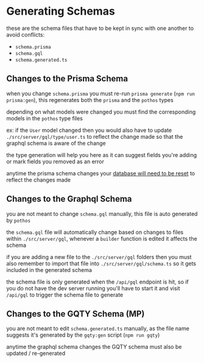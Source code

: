 # Generating Schemas

these are the schema files that have to be kept in sync with one another to avoid conflicts:

- `schema.prisma`
- `schema.gql`
- `schema.generated.ts`

## Changes to the Prisma Schema

when you change `schema.prisma` you must re-run `prisma generate` (`npm run prisma:gen`), this regenerates both the `prisma` and the `pothos` types

depending on what models were changed you must find the corresponding models in the `pothos` type files

ex: if the `User` model changed then you would also have to update `./src/server/gql/type/user.ts` to reflect the change made so that the graphql schema is aware of the change

the type generation will help you here as it can suggest fields you're adding or mark fields you removed as an error

anytime the prisma schema changes your [database will need to be reset](/edu/local-env-guides.md#resetting-your-database) to reflect the changes made

## Changes to the Graphql Schema

you are not meant to change `schema.gql` manually, this file is auto generated by `pothos`

the `schema.gql` file will automatically change based on changes to files within `./src/server/gql`, whenever a `builder` function is edited it affects the schema

if you are adding a new file to the `./src/server/gql` folders then you must also remember to import that file into `./src/server/gql/schema.ts` so it gets included in the generated schema

the schema file is only generated when the `/api/gql` endpoint is hit, so if you do not have the dev server running you'll have to start it and visit `/api/gql` to trigger the schema file to generate

## Changes to the GQTY Schema (MP)

you are not meant to edit `schema.generated.ts` manually, as the file name suggests it's generated by the `gqty:gen` script (`npm run gqty`)

anytime the graphql schema changes the GQTY schema must also be updated / re-generated
